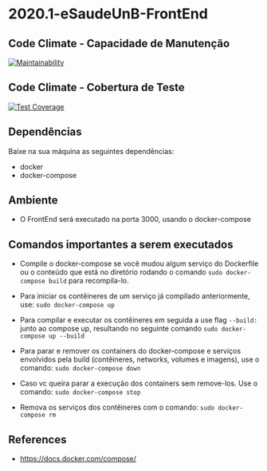 # 2020.1-eSaudeUnB-FrontEnd

## Code Climate - Capacidade de Manutenção

[![Maintainability](https://api.codeclimate.com/v1/badges/79f47abb5752e522f98b/maintainability)](https://codeclimate.com/github/fga-eps-mds/2020.1-eSaudeUnB-FrontEnd/maintainability)

## Code Climate - Cobertura de Teste

[![Test Coverage](https://api.codeclimate.com/v1/badges/79f47abb5752e522f98b/test_coverage)](https://codeclimate.com/github/fga-eps-mds/2020.1-eSaudeUnB-FrontEnd/test_coverage)


## Dependências

Baixe na sua máquina as seguintes dependências:

* docker
* docker-compose

## Ambiente

* O FrontEnd será executado na porta 3000, usando o docker-compose

## Comandos importantes a serem executados

* Compile o docker-compose se você mudou algum serviço do Dockerfile ou o conteúdo que está no diretório rodando o comando ```sudo docker-compose build``` para recompila-lo.

* Para iniciar os contêineres de um serviço já compilado anteriormente, use: ```sudo docker-compose up```

* Para compilar e executar os contêineres em seguida a use flag ```--build:``` junto ao compose up, resultando no seguinte comando ```sudo docker-compose up --build```

* Para parar e remover os containers do docker-compose e serviços envolvidos pela build (contêineres, networks, volumes e imagens), use o comando: ```sudo docker-compose down```

* Caso vc queira parar a execução dos containers sem remove-los. Use o comando: ```sudo docker-compose stop```

* Remova os serviços dos contêineres com o comando: ```sudo docker-compose rm```

## References

* https://docs.docker.com/compose/
